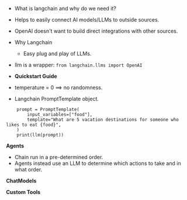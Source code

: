 * What is langchain and why do we need it?
* Helps to easily connect AI models/LLMs to outside sources.
* OpenAI doesn't want to build direct integrations with other sources.
* Why Langchain
    * Easy plug and play of LLMs.

* llm is a wrapper: ```from langchain.llms import OpenAI```

* **Quickstart Guide**
* temperature = 0 ==> no randomness.

* Langchain PromptTemplate object.
```
    prompt = PromptTemplate(
        input_variables=["food"],
        template="What are 5 vacation destinations for someone who likes to eat {food}",
    )
    print(llm(prompt))
```

**Agents**
* Chain run in a pre-determined order.
* Agents instead use an LLM to determine which actions to take and in what order.

**ChatModels**

**Custom Tools**